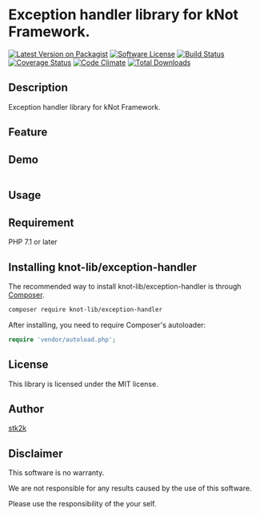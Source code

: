 Exception handler library for kNot Framework.
=======================

[![Latest Version on Packagist](https://img.shields.io/packagist/v/knot-lib/exception-handler.svg?style=flat-square)](https://packagist.org/packages/knot-lib/exception-handler)
[![Software License](https://img.shields.io/badge/license-MIT-brightgreen.svg?style=flat-square)](LICENSE.md)
[![Build Status](https://travis-ci.org/knot-lib/exception-handler.svg?branch=master)](https://travis-ci.org/knot-lib/exception-handler)
[![Coverage Status](https://coveralls.io/repos/github/knot-lib/exception-handler/badge.svg?branch=master)](https://coveralls.io/github/knot-lib/exception-handler?branch=master)
[![Code Climate](https://codeclimate.com/github/knot-lib/exception-handler/badges/gpa.svg)](https://codeclimate.com/github/knot-lib/exception-handler)
[![Total Downloads](https://img.shields.io/packagist/dt/knot-lib/exception-handler.svg?style=flat-square)](https://packagist.org/packages/knot-lib/exception-handler)

## Description

Exception handler library for kNot Framework.


## Feature

## Demo

```php

```

## Usage

## Requirement

PHP 7.1 or later

## Installing knot-lib/exception-handler

The recommended way to install knot-lib/exception-handler is through
[Composer](http://getcomposer.org).

```bash
composer require knot-lib/exception-handler
```

After installing, you need to require Composer's autoloader:

```php
require 'vendor/autoload.php';
```

## License
This library is licensed under the MIT license.

## Author

[stk2k](https://github.com/stk2k)

## Disclaimer

This software is no warranty.

We are not responsible for any results caused by the use of this software.

Please use the responsibility of the your self.


